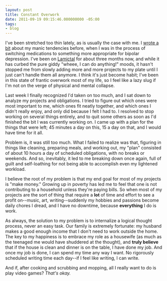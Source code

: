 ```yaml
---
layout: post
title: Constant Overwork
date: 2011-09-19 09:15:46.000000000 -05:00
tags:
- blog
---
```

I've been stretched too thin lately, as is usually the case with me. I <a href="/2011/06/05/mania/">wrote a bit</a> about my manic tendencies before, when I was in the process of switching medications to something more appropriate for bipolar depression. I've been on <a href="http://en.wikipedia.org/wiki/Lamotrigine">Lamictal</a> for about three months now, and while it has curbed the pure giddy "wheee, I can do anything!" moods, it hasn't stopped me from slowly adding more and more projects to my plate until I just can't handle them all anymore. I think it's just become habit; I've been in this state of frantic overwork most of my life, so I feel like a lazy slug if I'm not on the verge of physical and mental collapse.

Last week I finally recognized I'd taken on too much, and I sat down to analyze my projects and obligations. I tried to figure out which ones were most important to me, which ones fit neatly together, and which ones I didn't really enjoy, and only did because I felt I had to. I resolved to stop working on several things entirely, and to quit some others as soon as I'd finished the bit I was currently working on. I came up with a plan for the things that were left; 45 minutes a day on this, 15 a day on that, and I would have time for it all.

Problem is, it was still too much. What I failed to realize was that, figuring in things like cleaning, preparing meals, and working out, my "plan" consisted of about 10 hours a day of scheduled obligations, with no breaks or weekends. And so, inevitably, it led to me breaking down once again, full of guilt and self-loathing for not being able to accomplish even my lightened workload.

I believe the root of my problem is that my end goal for most of my projects is "make money." Growing up in poverty has led me to feel that one is not contributing to a household unless they're paying bills. So when most of my projects are the sort of thing that require a **lot** of time and effort to see a profit on--music, art, writing--suddenly my hobbies and passions become daily chores I dread, and I have no downtime, because **everything** I do is work.

As always, the solution to my problem is to internalize a logical thought process, never an easy task. Our family is extremely fortunate: my husband makes a good enough income that I don't need to work outside the home. The key to my happiness is to embrace my role as a housewife (as much as the teenaged me would have shuddered at the thought), and **truly believe** that if the house is clean and dinner is on the table, I have done my job. And once my job is done, I can spend my time any way I want. No rigorously scheduled writing time each day--if I feel like writing, I can write.

And if, after cooking and scrubbing and mopping, all I really want to do is play video games? *That's okay.*
